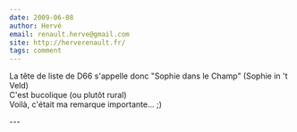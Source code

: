 ```yaml
---
date: 2009-06-08
author: Hervé
email: renault.herve@gmail.com
site: http://herverenault.fr/
tags: comment
---
```


<p>La tête de liste de D66 s'appelle donc "Sophie dans le Champ" (Sophie in 't Veld)<br />
C'est bucolique (ou plutôt rural)<br />
Voilà, c'était ma remarque importante... ;)</p>
---